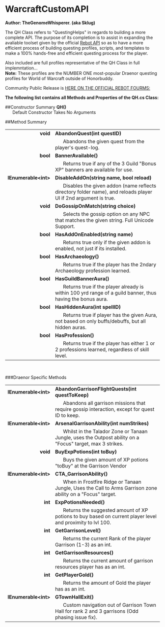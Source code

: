 WarcraftCustomAPI
=================

**Author: TheGenomeWhisperer. (aka Sklug)**

The QH Class refers to "QuestingHelps" in regards to building a more complete API.  The purpose of its completion is to assist in expanding the avaliable toolset given by the official [Rebot API](http://www.rebot.to/showthread.php?t=1899) so as to have a more efficient process of building questing profiles, scripts, and templates to make a 100% hands-free and efficient questing process for the player.

Also included are full profiles representative of the QH Class in full implemntation...  
**Note:** These profiles are the NUMBER ONE most-popular Draenor questing profiles for World of Warcraft outside of Honorbuddy.

Community Public Release is [HERE ON THE OFFICIAL REBOT FOURMS:](http://www.rebot.to/showthread.php?t=4930)

**The following list contains all Methods and Properties of the QH.cs Class:**

##Constructor Summary
**QH()**  
    &nbsp;&nbsp;&nbsp;&nbsp;&nbsp;&nbsp;Default Constructor Takes No Arguments
    
##Method Summary  

|||
|-----:|:--------------------------|
|**void** | **AbandonQuest(int questID)**|
||&nbsp;&nbsp;&nbsp;&nbsp;&nbsp;&nbsp;Abandons the given quest from the player's quest-log.|
|**bool** |**BannerAvailable()**|
||&nbsp;&nbsp;&nbsp;&nbsp;&nbsp;&nbsp;Returns true if any of the 3 Guild "Bonus XP" banners are available for use.|
|**IEnumerable\<int\>** | **DisableAddOn(string name, bool reload)**|
||&nbsp;&nbsp;&nbsp;&nbsp;&nbsp;&nbsp;Disables the given addon (name reflects directory folder name), and reloads player UI if 2nd argument is true.|
|**void** |**DoGossipOnMatch(string choice)**|
||&nbsp;&nbsp;&nbsp;&nbsp;&nbsp;&nbsp;Selects the gossip option on any NPC that matches the given string. Full Unicode Support.|
|**bool** |**HasAddOnEnabled(string name)**|
||&nbsp;&nbsp;&nbsp;&nbsp;&nbsp;&nbsp;Returns true only if the given addon is enabled, not just if its installed.|
|**bool** |**HasArchaeology()**|
||&nbsp;&nbsp;&nbsp;&nbsp;&nbsp;&nbsp;Returns true if the player has the 2ndary Archaeology profession learned.|
|**bool** |**HasGuildBannerAura()**|
||&nbsp;&nbsp;&nbsp;&nbsp;&nbsp;&nbsp;Returns true if the player already is within 100 yrd range of a guild banner, thus having the bonus aura.|
|**bool** |**HasHiddenAura(int spellID)**|
||&nbsp;&nbsp;&nbsp;&nbsp;&nbsp;&nbsp;Returns true if player has the given Aura, not based on only buffs/debuffs, but all hidden auras.|
|**bool** |**HasProfession()**|
||&nbsp;&nbsp;&nbsp;&nbsp;&nbsp;&nbsp;Returns true if the player has either 1 or 2 professions learned, regardless of skill level.|

&nbsp;&nbsp;&nbsp;&nbsp;&nbsp;&nbsp;


###Draenor Specific Methods

|||
|-----:|:--------------------------|
|**IEnumerable\<int\>** |**AbandonGarrisonFlightQuests(int questToKeep)**|
||&nbsp;&nbsp;&nbsp;&nbsp;&nbsp;&nbsp;Abandons all garrison missions that require gossip interaction, except for quest ID to keep.|
|**IEnumerable\<int\>** |**ArsenalGarrisonAbility(int numStrikes)**|
||&nbsp;&nbsp;&nbsp;&nbsp;&nbsp;&nbsp;Whilst in the Talador Zone or Tanaan Jungle, uses the Outpost ability on a "Focus" target, max 3 strikes.|
|**void** |**BuyExpPotions(int toBuy)**|
||&nbsp;&nbsp;&nbsp;&nbsp;&nbsp;&nbsp;Buys the given amount of XP potions "toBuy" at the Garrison Vendor|
|**IEnumerable\<int\>** |**CTA_GarrisonAbility()**|
||&nbsp;&nbsp;&nbsp;&nbsp;&nbsp;&nbsp;When in Frostfire Ridge or Tanaan Jungle, Uses the Call to Arms Garrison zone ability on a "Focus" target.|
|**int** |**ExpPotionsNeeded()**|
||&nbsp;&nbsp;&nbsp;&nbsp;&nbsp;&nbsp;Returns the suggested amount of XP potions to buy based on current player level and proximity to lvl 100.|
|**int** |**GetGarrisonLevel()**|  
||&nbsp;&nbsp;&nbsp;&nbsp;&nbsp;&nbsp;Returns the current Rank of the player Garrison (1-3) as an int.|
|**int** |**GetGarrisonResources()**|  
||&nbsp;&nbsp;&nbsp;&nbsp;&nbsp;&nbsp;Returns the current amount of garrison resources player has as an int.|
|**int** |**GetPlayerGold()**|  
||&nbsp;&nbsp;&nbsp;&nbsp;&nbsp;&nbsp;Returns the amount of Gold the player has as an int.|
|**IEnumerable\<int\>** |**GTownHallExit()**|  
||&nbsp;&nbsp;&nbsp;&nbsp;&nbsp;&nbsp;Custom navigation out of Garrison Town Hall for rank 2 and 3 garrisons (Odd phasing issue fix).|


&nbsp;&nbsp;&nbsp;&nbsp;&nbsp;&nbsp;


&nbsp;&nbsp;&nbsp;&nbsp;&nbsp;&nbsp;


&nbsp;&nbsp;&nbsp;&nbsp;&nbsp;&nbsp;
